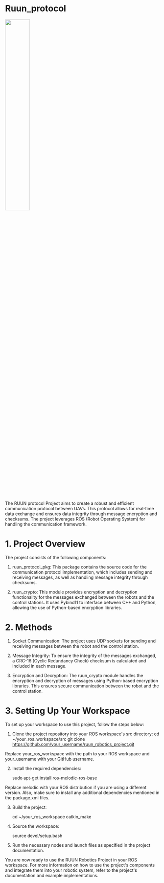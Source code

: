 # Ruun_protocol
<img src = "https://user-images.githubusercontent.com/109836008/235913879-c722f793-3a12-4aeb-97f1-bcfe06e1fd46.png" width="40%" height="40%">

The RUUN protocol Project aims to create a robust and efficient communication protocol between UAVs. This protocol allows for real-time data exchange and ensures data integrity through message encryption and checksums. The project leverages ROS (Robot Operating System) for handling the communication framework.

# 1. Project Overview

The project consists of the following components:

1. ruun_protocol_pkg: This package contains the source code for the communication protocol implementation, which includes sending and receiving messages, as well as handling message integrity through checksums.

2. ruun_crypto: This module provides encryption and decryption functionality for the messages exchanged between the robots and the control stations. It uses Pybind11 to interface between C++ and Python, allowing the use of Python-based encryption libraries.

# 2. Methods

1. Socket Communication: The project uses UDP sockets for sending and receiving messages between the robot and the control station.

2. Message Integrity: To ensure the integrity of the messages exchanged, a CRC-16 (Cyclic Redundancy Check) checksum is calculated and included in each message.

3. Encryption and Decryption: The ruun_crypto module handles the encryption and decryption of messages using Python-based encryption libraries. This ensures secure communication between the robot and the control station.

# 3. Setting Up Your Workspace

To set up your workspace to use this project, follow the steps below:

1. Clone the project repository into your ROS workspace's src directory:
    cd ~/your_ros_workspace/src
    git clone https://github.com/your_username/ruun_robotics_project.git

Replace your_ros_workspace with the path to your ROS workspace and your_username with your GitHub username.

2. Install the required dependencies:

    sudo apt-get install ros-melodic-ros-base

Replace melodic with your ROS distribution if you are using a different version. Also, make sure to install any additional dependencies mentioned in the package.xml files.

3. Build the project:

    cd ~/your_ros_workspace
    catkin_make

4. Source the workspace:

    source devel/setup.bash
    
5. Run the necessary nodes and launch files as specified in the project documentation.

You are now ready to use the RUUN Robotics Project in your ROS workspace. For more information on how to use the project's components and integrate them into your robotic system, refer to the project's documentation and example implementations.
